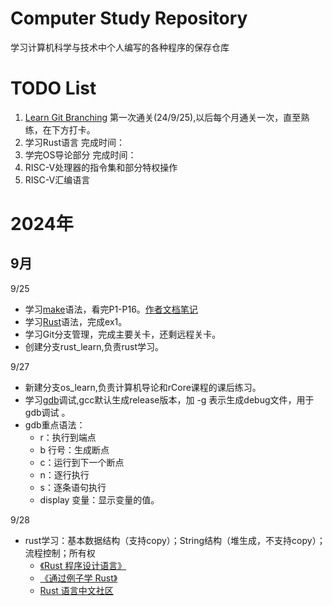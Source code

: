 # Computer Study Repository
学习计算机科学与技术中个人编写的各种程序的保存仓库

# TODO List
1. [Learn Git Branching](https://learngitbranching.js.org/?locale=zh_CN) 第一次通关(24/9/25),以后每个月通关一次，直至熟练，在下方打卡。
2. 学习Rust语言 完成时间：
3. 学完OS导论部分 完成时间：
4. RISC-V处理器的指令集和部分特权操作
5. RISC-V汇编语言

# 2024年
## 9月
9/25
* 学习[make](https://www.bilibili.com/video/BV1xC4y1d7Xs/)语法，看完P1-P16。[作者文档笔记](https://www.yuque.com/duguaizheyuese/bufe66/ahal8e5vo39dzdmb?singleDoc#vDerT)
* 学习[Rust](https://simonkorl.gitbook.io/r-z-rustos-guide/dai-ma-zhi-qian/)语法，完成ex1。
* 学习Git分支管理，完成主要关卡，还剩远程关卡。
* 创建分支rust_learn,负责rust学习。

9/27
* 新建分支os_learn,负责计算机导论和rCore课程的课后练习。
* 学习[gdb](https://blog.csdn.net/weixin_45031801/article/details/134399664)调试,gcc默认生成release版本，加 -g 表示生成debug文件，用于gdb调试
。
* gdb重点语法：
    * r：执行到端点
    * b 行号：生成断点
    * c：运行到下一个断点
    * n：逐行执行
    * s：逐条语句执行
    * display 变量：显示变量的值。

9/28
* rust学习：基本数据结构（支持copy）；String结构（堆生成，不支持copy）；流程控制；所有权
    * [《Rust 程序设计语言》](https://kaisery.github.io/trpl-zh-cn)
    * [《通过例子学 Rust》](https://rustwiki.org/zh-CN/rust-by-example)
    * [Rust 语言中文社区](https://rustcc.cn/)